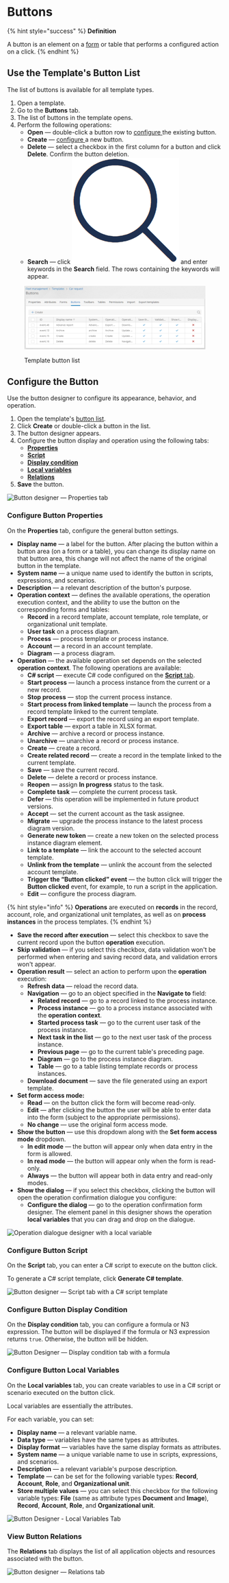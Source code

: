 # Buttons

{% hint style="success" %}
**Definition**

A button is an element on a [form](forms.md) or table that performs a configured action on a click.
{% endhint %}

## Use the Template's Button List

The list of buttons is available for all template types.

1. Open a template.
2. Go to the **Buttons** tab.
3. The list of buttons in the template opens.
4. Perform the following operations:
   * **Open** — double-click a button row to [configure ](buttons.md#opening-the-button-designer)the existing button.
   * **Create** — [configure ](buttons.md#opening-the-button-designer)a new button.
   * **Delete** — select a checkbox in the first column for a button and click **Delete**. Confirm the button deletion.
   * **Search** — click <img src=".gitbook/assets/image (4).png" alt="" data-size="line"> and enter keywords in the **Search** field. The rows containing the keywords will appear.

<figure><img src=".gitbook/assets/button_list (1)" alt="Template button list"><figcaption><p>Template button list</p></figcaption></figure>

## Configure the Button <a href="#opening-the-button-designer" id="opening-the-button-designer"></a>

Use the button designer to configure its appearance, behavior, and operation.

1. Open the template's [button list](buttons.md#use-the-templates-button-list).
2. Click **Create** or double-click a button in the list.
3. The button designer appears.
4. Configure the button display and operation using the following tabs:
   * [**Properties**](buttons.md#properties)
   * [**Script**](buttons.md#script)
   * [**Display condition**](buttons.md#display-condition)
   * [**Local variables**](buttons.md#local-variables)
   * [**Relations**](buttons.md#relations)
5. **Save** the button.

![Button designer — Properties tab](.gitbook/assets/button\_designer)

### Configure Button Properties <a href="#properties" id="properties"></a>

On the **Properties** tab, configure the general button settings.

* **Display name** — a label for the button. After placing the button within a button area (on a form or a table), you can change its display name on that button area, this change will not affect the name of the original button in the template.
* **System name** — a unique name used to identify the button in scripts, expressions, and scenarios.
* **Description** — a relevant description of the button's purpose.
* **Operation context** — defines the available operations, the operation execution context, and the ability to use the button on the corresponding forms and tables:
  * **Record** in a record template, account template, role template, or organizational unit template.
  * **User task** on a process diagram.
  * **Process** — process template or process instance.
  * **Account** — a record in an account template.
  * **Diagram** — a process diagram.
* **Operation** — the available operation set depends on the selected **operation context**. The following operations are available:
  * **C# script** — execute C# code configured on the [**Script** tab](buttons.md#script).
  * **Start process** — launch a process instance from the current or a new record.
  * **Stop process** — stop the current process instance.
  * **Start process from linked template** — launch the process from a record template linked to the current template.
  * **Export record** — export the record using an export template.
  * **Export table** — export a table in XLSX format.
  * **Archive** — archive a record or process instance.
  * **Unarchive** — unarchive a record or process instance.
  * **Create** — create a record.
  * **Create related record** — create a record in the template linked to the current template.
  * **Save** — save the current record.
  * **Delete** — delete a record or process instance.
  * **Reopen** — assign **In progress** status to the task.
  * **Complete task** — complete the current process task.
  * **Defer** — this operation will be implemented in future product versions.
  * **Accept** — set the current account as the task assignee.
  * **Migrate** — upgrade the process instance to the latest process diagram version.
  * **Generate new token** — create a new token on the selected process instance diagram element.
  * **Link to a template** — link the account to the selected account template.
  * **Unlink from the template** — unlink the account from the selected account template.
  * **Trigger the “Button clicked” event** — the button click will trigger the **Button clicked** event, for example, to run a script in the application.
  * **Edit** — configure the process diagram.

{% hint style="info" %}
**Operations** are executed on **records** in the record, account, role, and organizational unit templates, as well as on **process instances** in the process templates.
{% endhint %}

* **Save the record after execution** — select this checkbox to save the current record upon the button **operation** execution.
* **Skip validation** — if you select this checkbox, data validation won't be performed when entering and saving record data, and validation errors won't appear.
* **Operation result** — select an action to perform upon the **operation** execution:
  * **Refresh data** — reload the record data.
  * **Navigation** — go to an object specified in the **Navigate to** field:
    * **Related record** — go to a record linked to the process instance.
    * **Process instance** — go to a process instance associated with the **operation context**.
    * **Started process task** — go to the current user task of the process instance.
    * **Next task in the list** — go to the next user task of the process instance.
    * **Previous page** — go to the current table's preceding page.
    * **Diagram** — go to the process instance diagram.
    * **Table** — go to a table listing template records or process instances.
  * **Download document** — save the file generated using an export template.
* **Set form access mode:**
  * **Read** — on the button click the form will become read-only.
  * **Edit** — after clicking the button the user will be able to enter data into the form (subject to the appropriate permissions).
  * **No change** — use the original form access mode.
* **Show the button** — use this dropdown along with the **Set form access mode** dropdown.
  * **In edit mode** — the button will appear only when data entry in the form is allowed.
  * **In read mode** — the button will appear only when the form is read-only.
  * **Always** — the button will appear both in data entry and read-only modes.
* **Show the dialog** — if you select this checkbox, clicking the button will open the operation confirmation dialogue you configure:
  * **Configure the dialog** — go to the operation confirmation form designer. The element panel in this designer shows the operation **local variables** that you can drag and drop on the dialogue.

![Operation dialogue designer with a local variable](.gitbook/assets/button\_designer\_dialogue\_designer)

### Configure Button Script <a href="#script" id="script"></a>

On the **Script** tab, you can enter a C# script to execute on the button click.

To generate a C# script template, click **Generate C# template**.

![Button designer — Script tab with a C# script template](<.gitbook/assets/button\_designer\_script (1)>)

### Configure Button Display Condition <a href="#display-condition" id="display-condition"></a>

On the **Display condition** tab, you can configure a formula or N3 expression. The button will be displayed if the formula or N3 expression returns `true`. Otherwise, the button will be hidden.

![Button Designer — Display condition tab with a formula](<.gitbook/assets/button\_designer\_display\_condition (1)>)

### Configure Button Local Variables <a href="#local-variables" id="local-variables"></a>

On the **Local variables** tab, you can create variables to use in a C# script or scenario executed on the button click.

Local variables are essentially the attributes.

For each variable, you can set:

* **Display name** — a relevant variable name.
* **Data type** — variables have the same types as attributes.
* **Display format** — variables have the same display formats as attributes.
* **System name** — a unique variable name to use in scripts, expressions, and scenarios.
* **Description** — a relevant variable's purpose description.
* **Template** — can be set for the following variable types: **Record**, **Account**, **Role**, and **Organizational unit**.
* **Store multiple values** — you can select this checkbox for the following variable types: **File** (same as attribute types **Document** and **Image**), **Record**, **Account**, **Role**, and **Organizational unit**.

![Button Designer - Local Variables Tab](.gitbook/assets/button\_designer\_local\_variables)

### View Button Relations <a href="#relations" id="relations"></a>

The **Relations** tab displays the list of all application objects and resources associated with the button.

![Button designer — Relations tab](.gitbook/assets/button\_designer\_relations)


